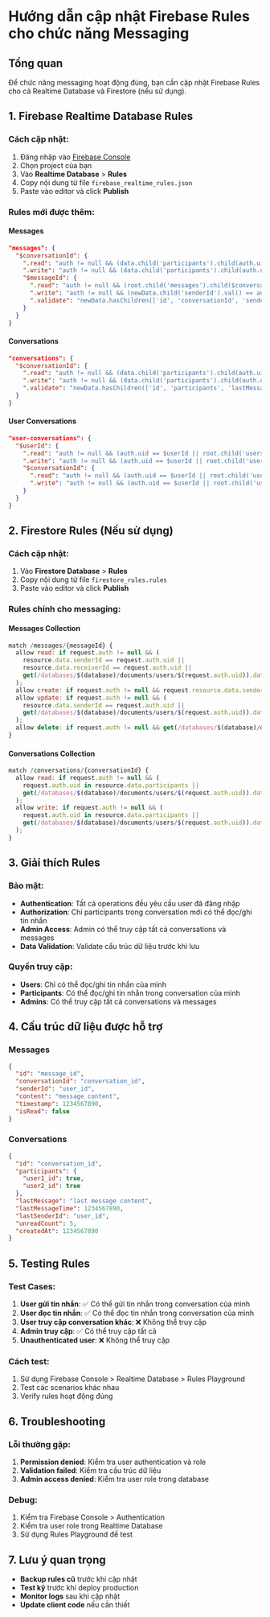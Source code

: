# Hướng dẫn cập nhật Firebase Rules cho chức năng Messaging

## Tổng quan
Để chức năng messaging hoạt động đúng, bạn cần cập nhật Firebase Rules cho cả Realtime Database và Firestore (nếu sử dụng).

## 1. Firebase Realtime Database Rules

### Cách cập nhật:
1. Đăng nhập vào [Firebase Console](https://console.firebase.google.com/)
2. Chọn project của bạn
3. Vào **Realtime Database** > **Rules**
4. Copy nội dung từ file `firebase_realtime_rules.json`
5. Paste vào editor và click **Publish**

### Rules mới được thêm:

#### Messages
```json
"messages": {
  "$conversationId": {
    ".read": "auth != null && (data.child('participants').child(auth.uid).exists() || root.child('users').child(auth.uid).child('role').val() == 'admin')",
    ".write": "auth != null && (data.child('participants').child(auth.uid).exists() || root.child('users').child(auth.uid).child('role').val() == 'admin')",
    "$messageId": {
      ".read": "auth != null && (root.child('messages').child($conversationId).child('participants').child(auth.uid).exists() || root.child('users').child(auth.uid).child('role').val() == 'admin')",
      ".write": "auth != null && (newData.child('senderId').val() == auth.uid || root.child('users').child(auth.uid).child('role').val() == 'admin')",
      ".validate": "newData.hasChildren(['id', 'conversationId', 'senderId', 'content', 'timestamp', 'isRead'])"
    }
  }
}
```

#### Conversations
```json
"conversations": {
  "$conversationId": {
    ".read": "auth != null && (data.child('participants').child(auth.uid).exists() || root.child('users').child(auth.uid).child('role').val() == 'admin')",
    ".write": "auth != null && (data.child('participants').child(auth.uid).exists() || root.child('users').child(auth.uid).child('role').val() == 'admin')",
    ".validate": "newData.hasChildren(['id', 'participants', 'lastMessage', 'lastMessageTime', 'lastSenderId', 'unreadCount', 'createdAt'])"
  }
}
```

#### User Conversations
```json
"user-conversations": {
  "$userId": {
    ".read": "auth != null && (auth.uid == $userId || root.child('users').child(auth.uid).child('role').val() == 'admin')",
    ".write": "auth != null && (auth.uid == $userId || root.child('users').child(auth.uid).child('role').val() == 'admin')",
    "$conversationId": {
      ".read": "auth != null && (auth.uid == $userId || root.child('users').child(auth.uid).child('role').val() == 'admin')",
      ".write": "auth != null && (auth.uid == $userId || root.child('users').child(auth.uid).child('role').val() == 'admin')"
    }
  }
}
```

## 2. Firestore Rules (Nếu sử dụng)

### Cách cập nhật:
1. Vào **Firestore Database** > **Rules**
2. Copy nội dung từ file `firestore_rules.rules`
3. Paste vào editor và click **Publish**

### Rules chính cho messaging:

#### Messages Collection
```javascript
match /messages/{messageId} {
  allow read: if request.auth != null && (
    resource.data.senderId == request.auth.uid || 
    resource.data.receiverId == request.auth.uid ||
    get(/databases/$(database)/documents/users/$(request.auth.uid)).data.role == 'admin'
  );
  allow create: if request.auth != null && request.resource.data.senderId == request.auth.uid;
  allow update: if request.auth != null && (
    resource.data.senderId == request.auth.uid ||
    get(/databases/$(database)/documents/users/$(request.auth.uid)).data.role == 'admin'
  );
  allow delete: if request.auth != null && get(/databases/$(database)/documents/users/$(request.auth.uid)).data.role == 'admin';
}
```

#### Conversations Collection
```javascript
match /conversations/{conversationId} {
  allow read: if request.auth != null && (
    request.auth.uid in resource.data.participants ||
    get(/databases/$(database)/documents/users/$(request.auth.uid)).data.role == 'admin'
  );
  allow write: if request.auth != null && (
    request.auth.uid in resource.data.participants ||
    get(/databases/$(database)/documents/users/$(request.auth.uid)).data.role == 'admin'
  );
}
```

## 3. Giải thích Rules

### Bảo mật:
- **Authentication**: Tất cả operations đều yêu cầu user đã đăng nhập
- **Authorization**: Chỉ participants trong conversation mới có thể đọc/ghi tin nhắn
- **Admin Access**: Admin có thể truy cập tất cả conversations và messages
- **Data Validation**: Validate cấu trúc dữ liệu trước khi lưu

### Quyền truy cập:
- **Users**: Chỉ có thể đọc/ghi tin nhắn của mình
- **Participants**: Có thể đọc/ghi tin nhắn trong conversation của mình
- **Admins**: Có thể truy cập tất cả conversations và messages

## 4. Cấu trúc dữ liệu được hỗ trợ

### Messages
```json
{
  "id": "message_id",
  "conversationId": "conversation_id",
  "senderId": "user_id",
  "content": "message content",
  "timestamp": 1234567890,
  "isRead": false
}
```

### Conversations
```json
{
  "id": "conversation_id",
  "participants": {
    "user1_id": true,
    "user2_id": true
  },
  "lastMessage": "last message content",
  "lastMessageTime": 1234567890,
  "lastSenderId": "user_id",
  "unreadCount": 5,
  "createdAt": 1234567890
}
```

## 5. Testing Rules

### Test Cases:
1. **User gửi tin nhắn**: ✅ Có thể gửi tin nhắn trong conversation của mình
2. **User đọc tin nhắn**: ✅ Có thể đọc tin nhắn trong conversation của mình
3. **User truy cập conversation khác**: ❌ Không thể truy cập
4. **Admin truy cập**: ✅ Có thể truy cập tất cả
5. **Unauthenticated user**: ❌ Không thể truy cập

### Cách test:
1. Sử dụng Firebase Console > Realtime Database > Rules Playground
2. Test các scenarios khác nhau
3. Verify rules hoạt động đúng

## 6. Troubleshooting

### Lỗi thường gặp:
1. **Permission denied**: Kiểm tra user authentication và role
2. **Validation failed**: Kiểm tra cấu trúc dữ liệu
3. **Admin access denied**: Kiểm tra user role trong database

### Debug:
1. Kiểm tra Firebase Console > Authentication
2. Kiểm tra user role trong Realtime Database
3. Sử dụng Rules Playground để test

## 7. Lưu ý quan trọng

- **Backup rules cũ** trước khi cập nhật
- **Test kỹ** trước khi deploy production
- **Monitor logs** sau khi cập nhật
- **Update client code** nếu cần thiết 
